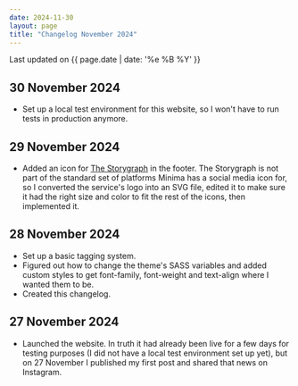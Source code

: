 ```yaml
---
date: 2024-11-30
layout: page
title: "Changelog November 2024"
---
```


Last updated on {{ page.date | date: '%e %B %Y' }}

## 30 November 2024
- Set up a local test environment for this website, so I won't have to run tests in production anymore.

## 29 November 2024
- Added an icon for [The Storygraph](https://www.thestorygraph.com/) in the footer. The Storygraph is not part of the standard set of platforms Minima has a social media icon for, so I converted the service's logo into an SVG file, edited it to make sure it had the right size and color to fit the rest of the icons, then implemented it.

## 28 November 2024
- Set up a basic tagging system.
- Figured out how to change the theme's SASS variables and added custom styles to get font-family, font-weight and text-align where I wanted them to be.
- Created this changelog.

## 27 November 2024
- Launched the website. In truth it had already been live for a few days for testing purposes (I did not have a local test environment set up yet), but on 27 November I published my first post and shared that news on Instagram.
